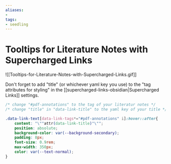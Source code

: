 ```yaml
---
aliases: 
- 
tags:
- seedling
---
```


# Tooltips for Literature Notes with Supercharged Links

![[Tooltips-for-Literature-Notes-with-Supercharged-Links.gif]]

Don't forget to add "title" (or whichever yaml key you use) to the "tag attributes for styling" in the [[supercharged-links-obsidian|Supercharged Links]] settings.

```css
/* change "#pdf-annotations" to the tag of your literatur notes */
/* change "title" in "data-link-title" to the yaml key of your title */

.data-link-text[data-link-tags*="#pdf-annotations" i]:hover::after{
    content: "\""attr(data-link-title)"\""; 
    position: absolute;
    background-color: var(--background-secondary);
    padding: 8px;
    font-size: 0.9rem;
    max-width: 350px;
    color: var(--text-normal);
}
```
